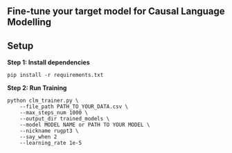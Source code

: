 ## Fine-tune your target model for Causal Language Modelling

## Setup

**Step $1$: Install dependencies**

```
pip install -r requirements.txt
```

**Step $2$: Run Training**

``` shell
python clm_trainer.py \
    --file_path PATH_TO_YOUR_DATA.csv \
    --max_steps_num 1000 \
    --output_dir trained_models \
    --model MODEL NAME or PATH TO YOUR MODEL \
    --nickname rugpt3 \
    --say_when 2
    --learning_rate 1e-5
```
